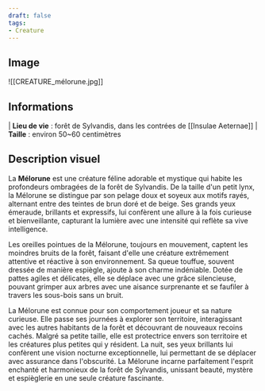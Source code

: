 ```yaml
---
draft: false
tags:
- Creature
---
```


## Image

![[CREATURE_mélorune.jpg]]

## Informations

| **Lieu de vie** : forêt de Sylvandis, dans les contrées de [[Insulae Aeternae]]
| **Taille** : environ 50~60 centimètres

## Description visuel

La **Mélorune** est une créature féline adorable et mystique qui habite les profondeurs ombragées de la forêt de Sylvandis. De la taille d'un petit lynx, la Mélorune se distingue par son pelage doux et soyeux aux motifs rayés, alternant entre des teintes de brun doré et de beige. Ses grands yeux émeraude, brillants et expressifs, lui confèrent une allure à la fois curieuse et bienveillante, capturant la lumière avec une intensité qui reflète sa vive intelligence.

Les oreilles pointues de la Mélorune, toujours en mouvement, captent les moindres bruits de la forêt, faisant d'elle une créature extrêmement attentive et réactive à son environnement. Sa queue touffue, souvent dressée de manière espiègle, ajoute à son charme indéniable. Dotée de pattes agiles et délicates, elle se déplace avec une grâce silencieuse, pouvant grimper aux arbres avec une aisance surprenante et se faufiler à travers les sous-bois sans un bruit.

La Mélorune est connue pour son comportement joueur et sa nature curieuse. Elle passe ses journées à explorer son territoire, interagissant avec les autres habitants de la forêt et découvrant de nouveaux recoins cachés. Malgré sa petite taille, elle est protectrice envers son territoire et les créatures plus petites qui y résident. La nuit, ses yeux brillants lui confèrent une vision nocturne exceptionnelle, lui permettant de se déplacer avec assurance dans l'obscurité. La Mélorune incarne parfaitement l'esprit enchanté et harmonieux de la forêt de Sylvandis, unissant beauté, mystère et espièglerie en une seule créature fascinante.